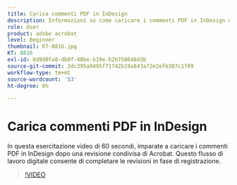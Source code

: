 ```yaml
---
title: Carica commenti PDF in InDesign
description: Informazioni su come caricare i commenti PDF in InDesign dopo una revisione condivisa di Acrobat
role: User
product: adobe acrobat
level: Beginner
thumbnail: KT-8816.jpg
KT: 8816
exl-id: 8d9d0fa8-db0f-48be-b19e-b2b758648d3b
source-git-commit: 2dc395a9495f71742b19a843a72e2efb387c1f89
workflow-type: tm+mt
source-wordcount: '53'
ht-degree: 0%

---
```


# Carica commenti PDF in InDesign

In questa esercitazione video di 60 secondi, imparate a caricare i commenti PDF in InDesign dopo una revisione condivisa di Acrobat. Questo flusso di lavoro digitale consente di completare le revisioni in fase di registrazione.

>[!VIDEO](https://video.tv.adobe.com/v/336907?hidetitle=true)
